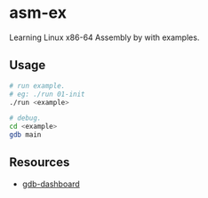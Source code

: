 # asm-ex

Learning Linux x86-64 Assembly by with examples.

## Usage

```bash
# run example.
# eg: ./run 01-init
./run <example>

# debug.
cd <example>
gdb main
```

## Resources

- [gdb-dashboard](https://github.com/cyrus-and/gdb-dashboard)
